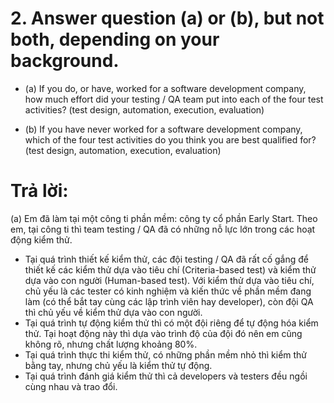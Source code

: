 # 2. Answer question (a) or (b), but not both, depending on your background.

* (a) If you do, or have, worked for a software development company, how much effort did your testing / QA team put into each of the four test activities? (test design, automation, execution, evaluation)

* (b) If you have never worked for a software development company, which of the four test activities do you think you are best qualified for? (test design, automation, execution, evaluation)

# Trả lời:

(a) Em đã làm tại một công ti phần mềm: công ty cổ phần Early Start. Theo em, tại công ti thì team testing / QA đã có những nỗ lực lớn trong các hoạt động kiểm thử.
* Tại quá trình thiết kế kiểm thử, các đội testing / QA đã rất cố gắng để thiết kế các kiểm thử dựa vào tiêu chí (Criteria-based test) và kiểm thử dựa vào con người (Human-based test). Với kiểm thử dựa vào tiêu chí, chủ yếu là các tester có kinh nghiệm và kiến thức về phần mềm đang làm (có thể bắt tay cùng các lập trình viên hay developer), còn đội QA thì chủ yếu về kiểm thử dựa vào con người.
* Tại quá trình tự động kiểm thử thì có một đội riêng để tự động hóa kiểm thử. Tại hoạt động này thì dựa vào trình độ của đội đó nên em cũng không rõ, nhưng chất lượng khoảng 80%.
* Tại quá trình thực thi kiểm thử, có những phần mềm nhỏ thì kiểm thử bằng tay, nhưng chủ yếu là kiểm thử tự động.
* Tại quá trình đánh giá kiểm thử thì cả developers và testers đều ngồi cùng nhau và trao đổi.